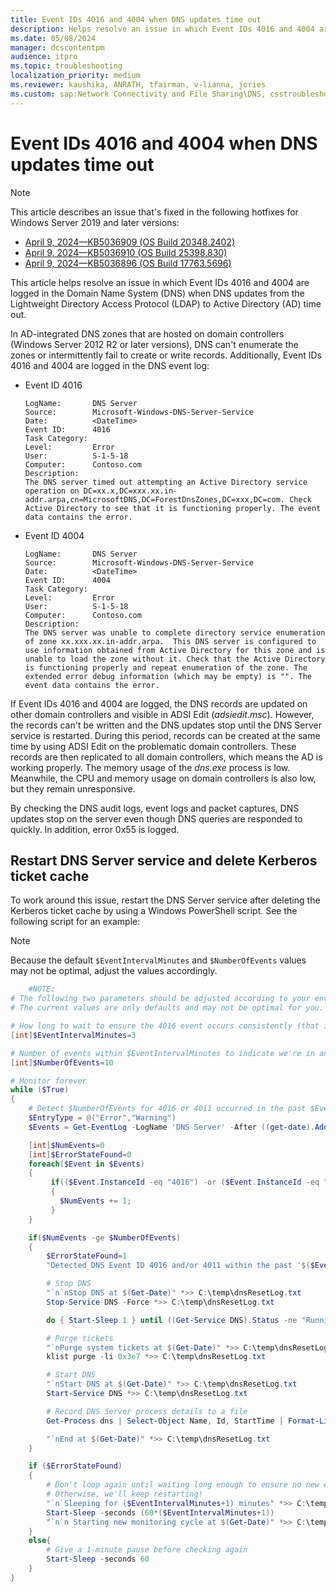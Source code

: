 ```yaml
---
title: Event IDs 4016 and 4004 when DNS updates time out
description: Helps resolve an issue in which Event IDs 4016 and 4004 are logged when DNS can't enumerate AD-integrated zones or create/write records in zones.
ms.date: 05/08/2024
manager: dcscontentpm
audience: itpro
ms.topic: troubleshooting
localization_priority: medium
ms.reviewer: kaushika, ANRATH, tfairman, v-lianna, jories
ms.custom: sap:Network Connectivity and File Sharing\DNS, csstroubleshoot, ikb2lmc
---
```

# Event IDs 4016 and 4004 when DNS updates time out

> [!NOTE]
> This article describes an issue that's fixed in the following hotfixes for Windows Server 2019 and later versions:
>
> - [April 9, 2024—KB5036909 (OS Build 20348.2402)](https://support.microsoft.com/topic/april-9-2024-kb5036909-os-build-20348-2402-36062ce9-f426-40c6-9fb9-ee5ab428da8c)
> - [April 9, 2024—KB5036910 (OS Build 25398.830)](https://support.microsoft.com/topic/april-9-2024-kb5036910-os-build-25398-830-3be78748-f9a7-4ecc-abf0-822589f61d54)
> - [April 9, 2024—KB5036896 (OS Build 17763.5696)](https://support.microsoft.com/topic/april-9-2024-kb5036896-os-build-17763-5696-efb580f1-2ce4-4695-b76c-d2068a00fb92)

This article helps resolve an issue in which Event IDs 4016 and 4004 are logged in the Domain Name System (DNS) when DNS updates from the Lightweight Directory Access Protocol (LDAP) to Active Directory (AD) time out.

In AD-integrated DNS zones that are hosted on domain controllers (Windows Server 2012 R2 or later versions), DNS can't enumerate the zones or intermittently fail to create or write records. Additionally, Event IDs 4016 and 4004 are logged in the DNS event log:

- Event ID 4016
	
	```output
	LogName:       DNS Server
	Source:        Microsoft-Windows-DNS-Server-Service
	Date:          <DateTime>
	Event ID:      4016
	Task Category:
	Level:         Error
	User:          S-1-5-18
	Computer:      Contoso.com
	Description:
	The DNS server timed out attempting an Active Directory service operation on DC=xx.x,DC=xxx.xx.in-addr.arpa,cn=MicrosoftDNS,DC=ForestDnsZones,DC=xxx,DC=com. Check Active Directory to see that it is functioning properly. The event data contains the error.
	```
- Event ID 4004

	```output
	LogName:       DNS Server
	Source:        Microsoft-Windows-DNS-Server-Service
	Date:          <DateTime>
 	Event ID:      4004
	Task Category:
	Level:         Error
	User:          S-1-5-18
	Computer:      Contoso.com
	Description:
	The DNS server was unable to complete directory service enumeration of zone xx.xxx.xx.in-addr.arpa.  This DNS server is configured to use information obtained from Active Directory for this zone and is unable to load the zone without it. Check that the Active Directory is functioning properly and repeat enumeration of the zone. The extended error debug information (which may be empty) is "". The event data contains the error.
	```
	
If Event IDs 4016 and 4004 are logged, the DNS records are updated on other domain controllers and visible in ADSI Edit (*adsiedit.msc*). However, the records can't be written and the DNS updates stop until the DNS Server service is restarted. During this period, records can be created at the same time by using ADSI Edit on the problematic domain controllers. These records are then replicated to all domain controllers, which means the AD is working properly. The memory usage of the *dns.exe* process is low. Meanwhile, the CPU and memory usage on domain controllers is also low, but they remain unresponsive.

By checking the DNS audit logs, event logs and packet captures, DNS updates stop on the server even though DNS queries are responded to quickly. In addition, error 0x55 is logged.

## Restart DNS Server service and delete Kerberos ticket cache

To work around this issue, restart the DNS Server service after deleting the Kerberos ticket cache by using a Windows PowerShell script. See the following script for an example:

> [!NOTE]
> Because the default `$EventIntervalMinutes` and `$NumberOfEvents` values may not be optimal, adjust the values accordingly.

```powershell
    #NOTE: 
# The following two parameters should be adjusted according to your environment.
# The current values are only defaults and may not be optimal for you.

# How long to wait to ensure the 4016 event occurs consistently (that is, not one-offs)
[int]$EventIntervalMinutes=3

# Number of events within $EventIntervalMinutes to indicate we're in an error state
[int]$NumberOfEvents=10

# Monitor forever
while ($True)
{
	# Detect $NumberOfEvents for 4016 or 4011 occurred in the past $EventIntervalMinutes.
	$EntryType = @("Error","Warning")
	$Events = Get-EventLog -LogName 'DNS Server' -After ((get-date).AddMinutes(-$($EventIntervalMinutes))) -EntryType $EntryType

	[int]$NumEvents=0
	[int]$ErrorStateFound=0
	foreach($Event in $Events)
	{
		 if(($Event.InstanceId -eq "4016") -or ($Event.InstanceId -eq "4011"))
		 {
		   $NumEvents += 1;
		 }
	}

	if($NumEvents -ge $NumberOfEvents)
	{
		$ErrorStateFound=1
		"Detected DNS Event ID 4016 and/or 4011 within the past '$($EventIntervalMinutes)' minutes.  Take mitigation actions."  *>> C:\temp\dnsResetLog.txt

		# Stop DNS
		"`n`nStop DNS at $(Get-Date)" *>> C:\temp\dnsResetLog.txt
		Stop-Service DNS -Force *>> C:\temp\dnsResetLog.txt

		do { Start-Sleep 1 } until ((Get-Service DNS).Status -ne "Running")

		# Purge tickets 
		"`nPurge system tickets at $(Get-Date)" *>> C:\temp\dnsResetLog.txt
		klist purge -li 0x3e7 *>> C:\temp\dnsResetLog.txt

		# Start DNS
		"`nStart DNS at $(Get-Date)" *>> C:\temp\dnsResetLog.txt
		Start-Service DNS *>> C:\temp\dnsResetLog.txt

		# Record DNS Server process details to a file
		Get-Process dns | Select-Object Name, Id, StartTime | Format-List | Out-String *>> C:\temp\dnsResetLog.txt

		"`nEnd at $(Get-Date)" *>> C:\temp\dnsResetLog.txt
	}

	if ($ErrorStateFound)
	{
		# Don't loop again until waiting long enough to ensure no new events after restarting the service
		# Otherwise, we'll keep restarting!
		"`n`Sleeping for ($EventIntervalMinutes+1) minutes" *>> C:\temp\dnsResetLog.txt
		Start-Sleep -seconds (60*($EventIntervalMinutes+1))
		"`n`n Starting new monitoring cycle at $(Get-Date)" *>> C:\temp\dnsResetLog.txt
	}
	else{
		# Give a 1-minute pause before checking again
		Start-Sleep -seconds 60
	}
}
```

